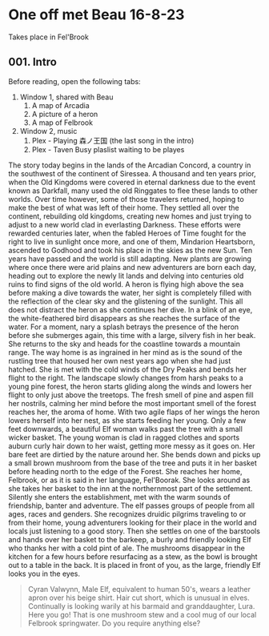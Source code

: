 # One off met Beau 16-8-23
Takes place in Fel'Brook

## 001. Intro
Before reading, open the following tabs:
1. Window 1, shared with Beau 
    1. A map of Arcadia
    2. A picture of a heron
    3. A map of Felbrook
2. Window 2, music 
    1. Plex - Playing 森ノ王国 (the last song in the intro)
    2. Plex - Taven Busy plaslist waiting to be playes

The story today begins in the lands of the Arcadian Concord, a country in the southwest of the continent of Siressea. A thousand and ten years prior, when the Old Kingdoms were covered in eternal darkness due to the event known as Darkfall, many used the old Ringgates to flee these lands to other worlds. Over time however, some of those travelers returned, hoping to make the best of what was left of their home. They settled all over the continent, rebuilding old kingdoms, creating new homes and just trying to adjust to a new world clad in everlasting Darkness.
These efforts were rewarded centuries later, when the fabled Heroes of Time fought for the right to live in sunlight once more, and one of them, Mindarion Heartsborn, ascended to Godhood and took his place in the skies as the new Sun. Ten years have passed and the world is still adapting. New plants are growing where once there were arid plains and new adventurers are born each day, heading out to explore the newly lit lands and delving into centuries old ruins to find signs of the old world.
A heron is flying high above the sea before making a dive towards the water, her sight is completely filled with the reflection of the clear sky and the glistening of the sunlight. This all does not distract the heron as she continues her dive. In a blink of an eye, the white-feathered bird disappears as she reaches the surface of the water. For a moment, nary a splash betrays the presence of the heron before she submerges again, this time with a large, silvery fish in her beak. She returns to the sky and heads for the coastline towards a mountain range. The way home is as ingrained in her mind as is the sound of the rustling tree that housed her own nest years ago when she had just hatched. She is met with the cold winds of the Dry Peaks and bends her flight to the right. The landscape slowly changes from harsh peaks to a young pine forest, the heron starts gliding along the winds and lowers her flight to only just above the treetops. The fresh smell of pine and aspen fill her nostrils, calming her mind before the most important smell of the forest reaches her, the aroma of home. With two agile flaps of her wings the heron lowers herself into her nest, as she starts feeding her young.
Only a few feet downwards, a beautiful Elf woman walks past the tree with a small wicker basket. The young woman is clad in ragged clothes and sports auburn curly hair down to her waist, getting more messy as it goes on. Her bare feet are dirtied by the nature around her. She bends down and picks up a small brown mushroom from the base of the tree and puts it in her basket before heading north to the edge of the Forest. She reaches her home, Felbrook, or as it is said in her language, Fel'Boorak. She looks around as she takes her basket to the inn at the northernmost part of the settlement. Silently she enters the establishment, met with the warm sounds of friendship, banter and adventure. The elf passes groups of people from all ages, races and genders. She recognizes druidic pilgrims traveling to or from their home, young adventurers looking for their place in the world and locals just listening to a good story. Then she settles on one of the barstools and hands over her basket to the barkeep, a burly and friendly looking Elf who thanks her with a cold pint of ale.
The mushrooms disappear in the kitchen for a few hours before resurfacing as a stew, as the bowl is brought out to a table in the back. It is placed in front of you, as the large, friendly Elf looks you in the eyes.
> Cyran Valwynn, Male Elf, equivalent to human 50's, wears a leather apron over his beige shirt. Hair cut short, which is unusual in elves. Continually is looking warily at his barmaid and granddaughter, Lura.
> Here you go! That is one mushroom stew and a cool mug of our local Felbrook springwater. Do you require anything else?